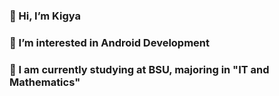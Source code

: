 ### 👋 Hi, I’m Kigya 
### 👀 I’m interested in Android Development 
### 🌱 I am currently studying at BSU, majoring in "IT and Mathematics"
